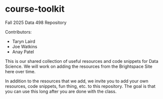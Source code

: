 # course-toolkit
Fall 2025 Data 498 Repository

Contributors:
- Taryn Laird
- Joe Watkins
- Anay Patel

This is our shared collection of useful resources and code snippets for Data Science. We will work on adding the resources from the Brightspace Site here over time.

In addition to the resources that we add, we invite you to add your own resources, code snippets, fun thing, etc. to this repository. The goal is that you can use this long after you are done with the class. 
